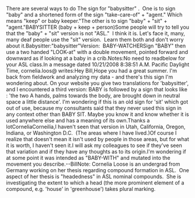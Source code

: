 There are several ways to do The sign for "babysitter" .  One is to sign "baby" and
  a shortened form of the sign "take-care-of" +
  "agent." Which means "keep" or baby keeper."The other is to sign "baby" +
  "sit" + "agent."BABYSITTER (baby + keep + person)Some people will try to tell you that the "baby" + "sit"
  version is not "ASL."  I think it is. Let's face it, many, many
  deaf people use the "sit" version.  Learn them both and don't
  worry about it.Babysitter:"babysitter"Version:  BABY-WATCHERSign "BABY" then use a two handed "LOOK-at" with a double movement, pointed 
	forward and downward as if looking at a baby in a crib.Notes:No need to readbelow for your ASL class.In a message dated 10/21/2008 8:38:51 A.M. Pacific Daylight Time, 
			cornelia.loos@ writes:Hey Bill,Hope you had a great summer. I'm back from fieldwork and analyzing 
			my data - and there's this sign I'm wondering about. On your website 
			you give two translations for 'babysitter', and I encountered a 
			third version: BABY is followed by a sign that looks like : 'the two 
			A hands, palms towards the body, are brought down in neutral space a 
			little distance'. I'm wondering if this is an old sign for 'sit' 
			which got out of use, because my consultants said that they never 
			used this sign in any context other than BABY SIT. Maybe you know it 
			and know whether it is used anywhere else and has a meaning of its 
			own.Thanks a lotCorneliaCorneilia,I haven't seen that version in Utah, California, Oregon, Indiana, or 
		Washington D.C.  (The areas where I have lived.)Of course I realize that doesn't mean it isn't used by people in those 
		areas, but for what it is worth, I haven't seen it.I will ask my colleagues to see if they've seen that variation and if 
		they have any thoughts as to its origin.I'm wondering if at some point it was intended as "BABY-WITH" and 
		mutated into the movement you describe.--BillNote: Cornelia Loose is an undergrad from Germany working on her thesis 
	regarding compound formation in ASL.  One aspect of her thesis is 
	"headedness" in ASL nominal compounds.  She is investigating the extent 
	to which a head (the more prominent element of a compound, e.g. 'house' in 
	'greenhouse') takes plural marking.